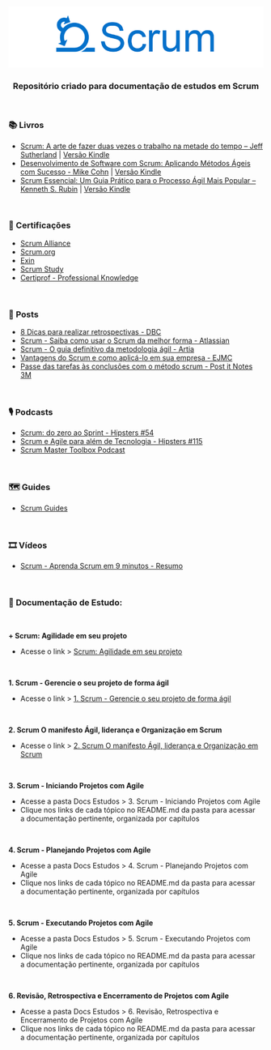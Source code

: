 ﻿<div align="center">
 
 ![Scrum Logo](https://raw.githubusercontent.com/RobsonVinicius/Scrum/main/Docs%20Estudos/Scrum%20-%20Agilidade%20em%20seu%20projeto/imagens/scrum-1.png)
 ### Repositório criado para documentação de estudos em Scrum
  
</div>

<br>

### 📚 Livros
 
+ [Scrum: A arte de fazer duas vezes o trabalho na metade do tempo – Jeff Sutherland](https://amzn.to/4gYcjYf) | [Versão Kindle](https://amzn.to/3rm6Bbd)
+ [Desenvolvimento de Software com Scrum: Aplicando Métodos Ágeis com Sucesso - Mike Cohn](https://amzn.to/3SubNFU) | [Versão Kindle](https://amzn.to/3BXtczL)
+ [Scrum Essencial: Um Guia Prático para o Processo Ágil Mais Popular – Kenneth S. Rubin](https://amzn.to/3E7XZMO) | [Versão Kindle](https://amzn.to/3SR4O9Y)

<br>

### 📜 Certificações

+ [Scrum Alliance](https://www.scrumalliance.org/)
+ [Scrum.org](https://www.scrum.org/)
+ [Exin](https://www.exin.com/certifications/exin-agile-scrum-master-exam)
+ [Scrum Study](https://www.scrumstudy.com/portuguese)
+ [Certiprof - Professional Knowledge](https://certiprof.com/pages/scrum-foundations-professional-certificate-sfpc-ptbr)

<br> 

### 📰 Posts

+ [8 Dicas para realizar retrospectivas - DBC](https://www.dbccompany.com.br/8-dicas-para-realizar-retrospectivas/)
+ [Scrum - Saiba como usar o Scrum da melhor forma - Atlassian](https://www.atlassian.com/br/agile/scrum)
+ [Scrum - O guia definitivo da metodologia ágil - Artia](https://artia.com/scrum/)
+ [Vantagens do Scrum e como aplicá-lo em sua empresa - EJMC](https://jrmack.com.br/vantagens-do-scrum-e-como-aplica-lo-em-sua-empresa/)
+ [Passe das tarefas às conclusões com o método scrum - Post it Notes 3M](https://www.3m.com.pt/3M/pt_PT/post-it-notes/ideas/articles/make-the-leap-from-to-do-to-done-with-the-scrum-methodology/)

<br>

  
### 🎙️ Podcasts

+ [Scrum: do zero ao Sprint - Hipsters #54](https://cursos.alura.com.br/hipsterstech-scrum-do-zero-ao-sprint-hipsters-54-a532)
+ [Scrum e Agile para além de Tecnologia - Hipsters #115](https://cursos.alura.com.br/hipsterstech-scrum-e-agile-para-alem-de-tecnologia-hipsters-115-a467)
+ [Scrum Master Toolbox Podcast](https://player.fm/series/scrum-master-toolbox-podcast)
 
<br> 

### 🗺️ Guides

+ [Scrum Guides](https://www.scrumguides.org/)

<br>

### 🎞 Vídeos

+ [Scrum - Aprenda Scrum em 9 minutos - Resumo](https://www.youtube.com/watch?v=XfvQWnRgxG0)

<br>

### 📝 Documentação de Estudo:

<br>

**+ Scrum: Agilidade em seu projeto**
  + Acesse o link > [Scrum: Agilidade em seu projeto](https://github.com/RobsonVinicius/Scrum/tree/main/Docs%20Estudos/Scrum%20-%20Agilidade%20em%20seu%20projeto)  
  
<br>

**1. Scrum - Gerencie o seu projeto de forma ágil**
  + Acesse o link > [1. Scrum - Gerencie o seu projeto de forma ágil](https://github.com/RobsonVinicius/Scrum/tree/main/Docs%20Estudos/1.%20Scrum%20-%20Gerencie%20o%20seu%20projeto%20%20de%20forma%20%C3%A1gil)

<br>

**2. Scrum O manifesto Ágil, liderança e Organização em Scrum**
  + Acesse o link > [2. Scrum O manifesto Ágil, liderança e Organização em Scrum](https://github.com/RobsonVinicius/Scrum/tree/main/Docs%20Estudos/2.%20Scrum%20O%20Manifesto%20%C3%81gil%2C%20Lideran%C3%A7a%20e%20Organiza%C3%A7%C3%A3o%20em%20Scrum)

<br>

**3. Scrum - Iniciando Projetos com Agile**
  + Acesse a pasta Docs Estudos > 3. Scrum - Iniciando Projetos com Agile
  + Clique nos links de cada tópico no README.md da pasta para acessar<br> a documentação pertinente, organizada por capítulos

<br>

**4. Scrum - Planejando Projetos com Agile**
  + Acesse a pasta Docs Estudos > 4. Scrum - Planejando Projetos com Agile
  + Clique nos links de cada tópico no README.md da pasta para acessar<br> a documentação pertinente, organizada por capítulos

<br>

**5. Scrum - Executando Projetos com Agile**
  + Acesse a pasta Docs Estudos > 5. Scrum - Executando Projetos com Agile
  + Clique nos links de cada tópico no README.md da pasta para acessar<br> a documentação pertinente, organizada por capítulos

<br>

**6. Revisão, Retrospectiva e Encerramento de Projetos com Agile**
  + Acesse a pasta Docs Estudos > 6. Revisão, Retrospectiva e Encerramento de Projetos com Agile
  + Clique nos links de cada tópico no README.md da pasta para acessar<br> a documentação pertinente, organizada por capítulos


